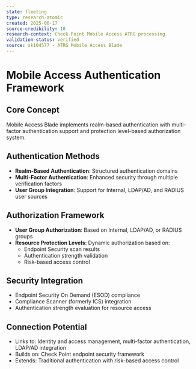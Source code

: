 ```yaml
---
state: fleeting
type: research-atomic
created: 2025-06-17
source-credibility: 10
research-context: Check Point Mobile Access ATRG processing
validation-status: verified
source: sk104577 - ATRG Mobile Access Blade
---
```


# Mobile Access Authentication Framework

## Core Concept
Mobile Access Blade implements realm-based authentication with multi-factor authentication support and protection level-based authorization system.

## Authentication Methods
- **Realm-Based Authentication**: Structured authentication domains
- **Multi-Factor Authentication**: Enhanced security through multiple verification factors
- **User Group Integration**: Support for Internal, LDAP/AD, and RADIUS user sources

## Authorization Framework
- **User Group Authorization**: Based on Internal, LDAP/AD, or RADIUS groups
- **Resource Protection Levels**: Dynamic authorization based on:
  - Endpoint Security scan results
  - Authentication strength validation
  - Risk-based access control

## Security Integration
- Endpoint Security On Demand (ESOD) compliance
- Compliance Scanner (formerly ICS) integration
- Authentication strength evaluation for resource access

## Connection Potential
- Links to: Identity and access management, multi-factor authentication, LDAP/AD integration
- Builds on: Check Point endpoint security framework
- Extends: Traditional authentication with risk-based access control